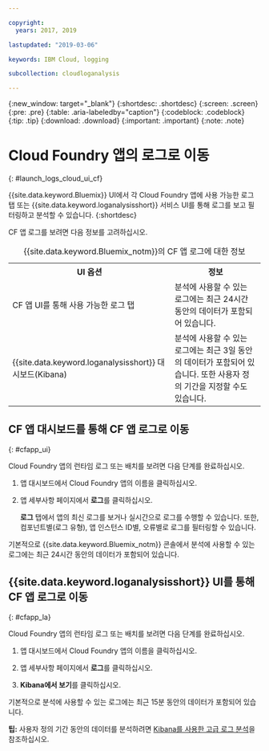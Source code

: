 ```yaml
---

copyright:
  years: 2017, 2019

lastupdated: "2019-03-06"

keywords: IBM Cloud, logging

subcollection: cloudloganalysis

---
```


{:new_window: target="_blank"}
{:shortdesc: .shortdesc}
{:screen: .screen}
{:pre: .pre}
{:table: .aria-labeledby="caption"}
{:codeblock: .codeblock}
{:tip: .tip}
{:download: .download}
{:important: .important}
{:note: .note}

# Cloud Foundry 앱의 로그로 이동
{: #launch_logs_cloud_ui_cf}

{{site.data.keyword.Bluemix}} UI에서 각 Cloud Foundry 앱에 사용 가능한 로그 탭 또는 {{site.data.keyword.loganalysisshort}} 서비스 UI를 통해 로그를 보고 필터링하고 분석할 수 있습니다.
{:shortdesc}

CF 앱 로그를 보려면 다음 정보를 고려하십시오. 

<table>
  <caption>{{site.data.keyword.Bluemix_notm}}의 CF 앱 로그에 대한 정보</caption>
  <tr>
    <th>UI 옵션</th>
    <th>정보</th>
  </tr>
  <tr>
    <td>CF 앱 UI를 통해 사용 가능한 로그 탭 </td>
    <td>분석에 사용할 수 있는 로그에는 최근 24시간 동안의 데이터가 포함되어 있습니다.</td>
  </tr>
  <tr>
    <td>{{site.data.keyword.loganalysisshort}} 대시보드(Kibana)</td>
    <td>분석에 사용할 수 있는 로그에는 최근 3일 동안의 데이터가 포함되어 있습니다. 또한 사용자 정의 기간을 지정할 수도 있습니다.</td>
  </tr>
</table>


## CF 앱 대시보드를 통해 CF 앱 로그로 이동 
{: #cfapp_ui}

Cloud Foundry 앱의 런타임 로그 또는 배치를 보려면 다음 단계를 완료하십시오.

1. 앱 대시보드에서 Cloud Foundry 앱의 이름을 클릭하십시오. 
    
2. 앱 세부사항 페이지에서 **로그**를 클릭하십시오.
    
    **로그** 탭에서 앱의 최신 로그를 보거나 실시간으로 로그를 수행할 수 있습니다. 또한, 컴포넌트별(로그 유형), 앱 인스턴스 ID별, 오류별로 로그를 필터링할 수 있습니다.
    
기본적으로 {{site.data.keyword.Bluemix_notm}} 콘솔에서 분석에 사용할 수 있는 로그에는 최근 24시간 동안의 데이터가 포함되어 있습니다.


## {{site.data.keyword.loganalysisshort}} UI를 통해 CF 앱 로그로 이동 
{: #cfapp_la}

Cloud Foundry 앱의 런타임 로그 또는 배치를 보려면 다음 단계를 완료하십시오.

1. 앱 대시보드에서 Cloud Foundry 앱의 이름을 클릭하십시오. 
    
2. 앱 세부사항 페이지에서 **로그**를 클릭하십시오.
    
3. **Kibana에서 보기**를 클릭하십시오.

기본적으로 분석에 사용할 수 있는 로그에는 최근 15분 동안의 데이터가 포함되어 있습니다.

**팁:** 사용자 정의 기간 동안의 데이터를 분석하려면 [Kibana를 사용한 고급 로그 분석](/docs/services/CloudLogAnalysis/kibana/analyzing_logs_Kibana.html#analyzing_logs_Kibana)을 참조하십시오. 


